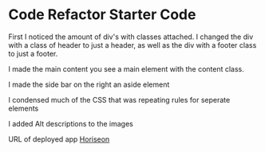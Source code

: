 # Code Refactor Starter Code
First I noticed the amount of div's with classes attached. I changed the div with a class of header to just a header, as well as the div with a footer class to just a footer. 

I made the main content you see a main element with the content class. 

I made the side bar on the right an aside element

I condensed much of the CSS that was repeating rules for seperate elements

I added Alt descriptions to the images

URL of deployed app <a href="https://kelleymarne.github.io/horiseon/">Horiseon</a>

